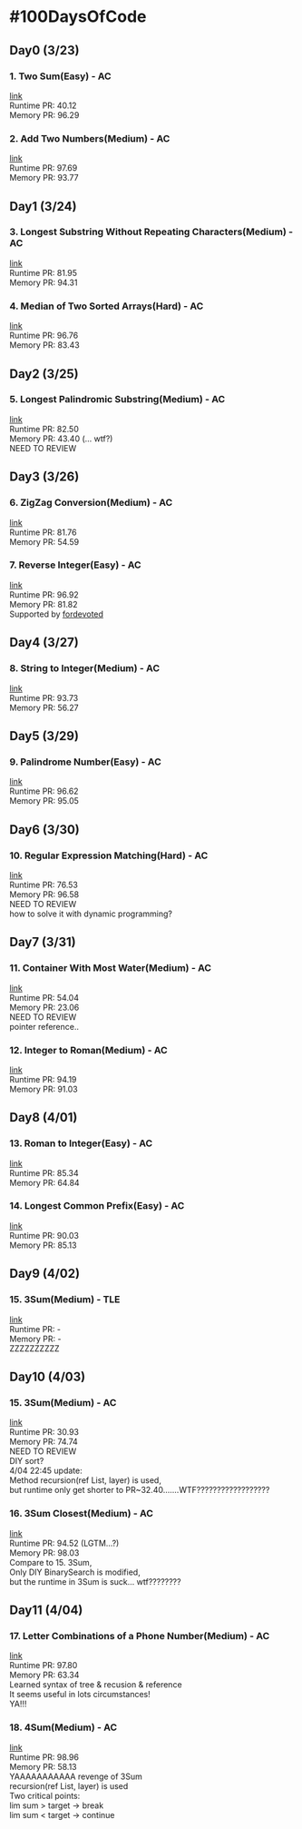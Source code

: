 # #100DaysOfCode

## Day0 (3/23) 
### 1. Two Sum(Easy) - AC 
[link](https://leetcode.com/problems/two-sum/) \
Runtime PR: 40.12 \
Memory PR: 96.29 
### 2. Add Two Numbers(Medium) - AC 
[link](https://leetcode.com/problems/add-two-numbers/) \
Runtime PR: 97.69 \
Memory PR: 93.77 

## Day1 (3/24)
### 3. Longest Substring Without Repeating Characters(Medium) - AC
[link](https://leetcode.com/problems/longest-substring-without-repeating-characters/) \
Runtime PR: 81.95 \
Memory PR: 94.31 
### 4. Median of Two Sorted Arrays(Hard) - AC
[link](https://leetcode.com/problems/median-of-two-sorted-arrays/) \
Runtime PR: 96.76 \
Memory PR: 83.43 

## Day2 (3/25)
### 5. Longest Palindromic Substring(Medium) - AC
[link](https://leetcode.com/problems/longest-palindromic-substring/) \
Runtime PR: 82.50 \
Memory PR: 43.40 (... wtf?) \
NEED TO REVIEW

## Day3 (3/26)
### 6. ZigZag Conversion(Medium) - AC
[link](https://leetcode.com/problems/zigzag-conversion/) \
Runtime PR: 81.76 \
Memory PR: 54.59
### 7. Reverse Integer(Easy) - AC
[link](https://leetcode.com/problems/reverse-integer/) \
Runtime PR: 96.92 \
Memory PR: 81.82 \
Supported by [fordevoted](https://github.com/fordevoted)

## Day4 (3/27)
### 8. String to Integer(Medium) - AC
[link](https://leetcode.com/problems/reverse-integer/) \
Runtime PR: 93.73 \
Memory PR: 56.27

## Day5 (3/29)
### 9. Palindrome Number(Easy) - AC
[link](https://leetcode.com/problems/palindrome-number/) \
Runtime PR: 96.62 \
Memory PR: 95.05

## Day6 (3/30)
### 10. Regular Expression Matching(Hard) - AC
[link](https://leetcode.com/problems/regular-expression-matching/) \
Runtime PR: 76.53 \
Memory PR: 96.58 \
NEED TO REVIEW \
how to solve it with dynamic programming?

## Day7 (3/31)
### 11. Container With Most Water(Medium) - AC
[link](https://leetcode.com/problems/container-with-most-water/) \
Runtime PR: 54.04 \
Memory PR: 23.06 \
NEED TO REVIEW \
pointer reference..

### 12. Integer to Roman(Medium) - AC
[link](https://leetcode.com/problems/integer-to-roman/) \
Runtime PR: 94.19 \
Memory PR: 91.03 

## Day8 (4/01)
### 13. Roman to Integer(Easy) - AC
[link](https://leetcode.com/problems/roman-to-integer/) \
Runtime PR: 85.34 \
Memory PR: 64.84

### 14. Longest Common Prefix(Easy) - AC
[link](https://leetcode.com/problems/longest-common-prefix/) \
Runtime PR: 90.03 \
Memory PR: 85.13

## Day9 (4/02)
### 15. 3Sum(Medium) - **TLE**
[link](https://leetcode.com/problems/3sum/) \
Runtime PR: - \
Memory PR: - \
ZZZZZZZZZZ

## Day10 (4/03)
### 15. 3Sum(Medium) - AC
[link](https://leetcode.com/problems/3sum/) \
Runtime PR: 30.93 \
Memory PR: 74.74 \
NEED TO REVIEW \
DIY sort? \
4/04 22:45 update: \
Method recursion(ref List, layer) is used, \
but runtime only get shorter to PR~32.40.......WTF??????????????????

### 16. 3Sum Closest(Medium) - AC
[link](https://leetcode.com/problems/3sum-closest/) \
Runtime PR: 94.52 (LGTM...?) \
Memory PR: 98.03 \
Compare to 15. 3Sum, \
Only DIY BinarySearch is modified, \
but the runtime in 3Sum is suck... wtf????????

## Day11 (4/04)
### 17. Letter Combinations of a Phone Number(Medium) - AC
[link](https://leetcode.com/problems/letter-combinations-of-a-phone-number/) \
Runtime PR: 97.80 \
Memory PR: 63.34 \
Learned syntax of tree & recusion & reference \
It seems useful in lots circumstances! \
YA!!!

### 18. 4Sum(Medium) - AC
[link](https://leetcode.com/problems/4sum/) \
Runtime PR: 98.96 \
Memory PR: 58.13 \
YAAAAAAAAAAA revenge of 3Sum \
recursion(ref List, layer) is used \
Two critical points: \
lim sum > target -> break \
lim sum < target -> continue

